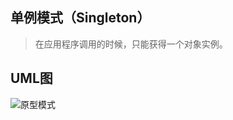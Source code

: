 ## 单例模式（Singleton）
> 在应用程序调用的时候，只能获得一个对象实例。

## UML图
![原型模式](https://cdn.learnku.com/uploads/images/201803/19/1/bVjGzeAlPV.png)